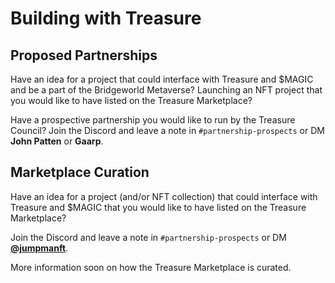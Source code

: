 # Building with Treasure

## Proposed Partnerships

Have an idea for a project that could interface with Treasure and $MAGIC and be a part of the Bridgeworld Metaverse? Launching an NFT project that you would like to have listed on the Treasure Marketplace?

Have a prospective partnership you would like to run by the Treasure Council? Join the Discord and leave a note in `#partnership-prospects` or DM **John Patten** or **Gaarp**.

## Marketplace Curation

Have an idea for a project (and/or NFT collection) that could interface with Treasure and $MAGIC that you would like to have listed on the Treasure Marketplace?

Join the Discord and leave a note in `#partnership-prospects` or DM [**@jumpmanft**](https://twitter.com/jumpmanft).

More information soon on how the Treasure Marketplace is curated.
